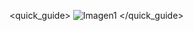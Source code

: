 <quick_guide>
![Imagen1](http://static.energysistem.com/images/manuals/39929/5410238dbab2e.jpg)
</quick_guide>
